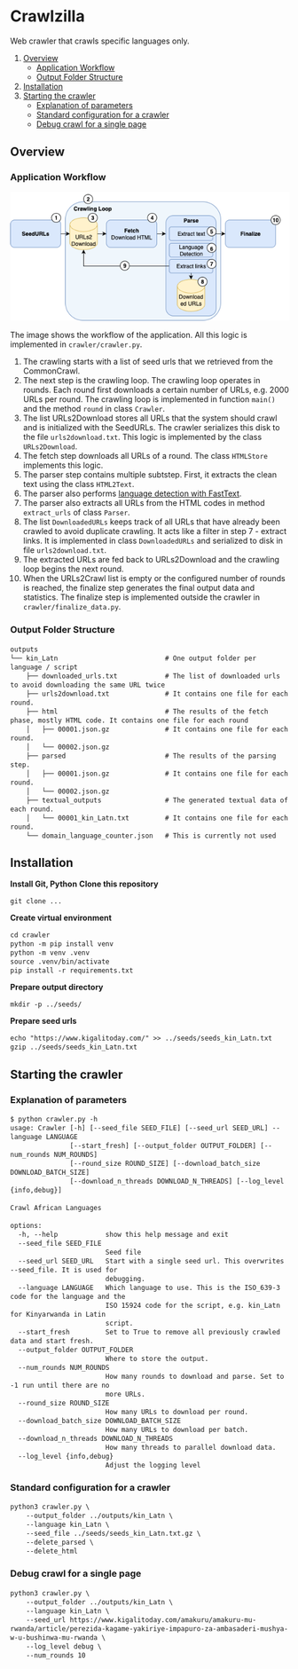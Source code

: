 # Crawlzilla

Web crawler that crawls specific languages only.

1. [Overview](#overview)
    * [Application Workflow](#application-workflow)
    * [Output Folder Structure](#output-folder-structure)
2. [Installation](#installation)
3. [Starting the crawler](#starting-the-crawler)
    * [Explanation of parameters](#explanation-of-parameters)
    * [Standard configuration for a crawler](#standard-configuration-for-a-crawler)
    * [Debug crawl for a single page](#debug-crawl-for-a-single-page)

## Overview

### Application Workflow

<img src="/images/flowchart.drawio.png" />

The image shows the workflow of the application. All this logic is implemented in `crawler/crawler.py`.

1. The crawling starts with a list of seed urls that we retrieved from the CommonCrawl.
2. The next step is the crawling loop. The crawling loop operates in rounds. Each round first downloads a certain number of URLs, e.g. 2000 URLs per round. The crawling loop is implemented in function `main()` and the method `round` in class `Crawler`. 
3. The list URLs2Download stores all URLs that the system should crawl and is initialized with the SeedURLs. The crawler serializes this disk to the file `urls2download.txt`. This logic is implemented by the class `URLs2Download`.
4. The fetch step downloads all URLs of a round. The class `HTMLStore` implements this logic.
5. The parser step contains multiple subtstep. First, it extracts the clean text using the class `HTML2Text`.
6. The parser also performs [language detection with FastText](https://huggingface.co/facebook/fasttext-language-identification).
7. The parser also extracts all URLs from the HTML codes in method `extract_urls` of class `Parser`.
8. The list `DownloadedURLs` keeps track of all URLs that have already been crawled to avoid duplicate crawling. It acts like a filter in step 7 - extract links. It is implemented in class `DownloadedURLs` and serialized to disk in file `urls2download.txt`.
9. The extracted URLs are fed back to URLs2Download and the crawling loop begins the next round.
10. When the URLs2Crawl list is empty or the configured number of rounds is reached, the finalize step generates the final output data and statistics. The finalize step is implemented outside the crawler in `crawler/finalize_data.py`.

### Output Folder Structure

```
outputs
└── kin_Latn                           # One output folder per language / script
    ├── downloaded_urls.txt            # The list of downloaded urls to avoid downloading the same URL twice
    ├── urls2download.txt              # It contains one file for each round.
    ├── html                           # The results of the fetch phase, mostly HTML code. It contains one file for each round
    │   ├── 00001.json.gz              # It contains one file for each round.
    │   └── 00002.json.gz
    ├── parsed                         # The results of the parsing step.
    │   ├── 00001.json.gz              # It contains one file for each round.
    │   └── 00002.json.gz
    ├── textual_outputs                # The generated textual data of each round.
    │   └── 00001_kin_Latn.txt         # It contains one file for each round.
    └── domain_language_counter.json   # This is currently not used
 ```

## Installation

**Install Git, Python**
**Clone this repository**

```
git clone ...
```

**Create virtual environment**

```
cd crawler
python -m pip install venv
python -m venv .venv
source .venv/bin/activate
pip install -r requirements.txt 
```

**Prepare output directory**

```
mkdir -p ../seeds/
```

**Prepare seed urls**

```
echo "https://www.kigalitoday.com/" >> ../seeds/seeds_kin_Latn.txt
gzip ../seeds/seeds_kin_Latn.txt
```

## Starting the crawler

### Explanation of parameters

```
$ python crawler.py -h
usage: Crawler [-h] [--seed_file SEED_FILE] [--seed_url SEED_URL] --language LANGUAGE
               [--start_fresh] [--output_folder OUTPUT_FOLDER] [--num_rounds NUM_ROUNDS]
               [--round_size ROUND_SIZE] [--download_batch_size DOWNLOAD_BATCH_SIZE]
               [--download_n_threads DOWNLOAD_N_THREADS] [--log_level {info,debug}]

Crawl African Languages

options:
  -h, --help            show this help message and exit
  --seed_file SEED_FILE
                        Seed file
  --seed_url SEED_URL   Start with a single seed url. This overwrites --seed_file. It is used for
                        debugging.
  --language LANGUAGE   Which language to use. This is the ISO_639-3 code for the language and the
                        ISO 15924 code for the script, e.g. kin_Latn for Kinyarwanda in Latin
                        script.
  --start_fresh         Set to True to remove all previously crawled data and start fresh.
  --output_folder OUTPUT_FOLDER
                        Where to store the output.
  --num_rounds NUM_ROUNDS
                        How many rounds to download and parse. Set to -1 run until there are no
                        more URLs.
  --round_size ROUND_SIZE
                        How many URLs to download per round.
  --download_batch_size DOWNLOAD_BATCH_SIZE
                        How many URLs to download per batch.
  --download_n_threads DOWNLOAD_N_THREADS
                        How many threads to parallel download data.
  --log_level {info,debug}
                        Adjust the logging level
```

### Standard configuration for a crawler

```
python3 crawler.py \
    --output_folder ../outputs/kin_Latn \
    --language kin_Latn \
    --seed_file ../seeds/seeds_kin_Latn.txt.gz \
    --delete_parsed \
    --delete_html
```

### Debug crawl for a single page

```
python3 crawler.py \
    --output_folder ../outputs/kin_Latn \
    --language kin_Latn \
    --seed_url https://www.kigalitoday.com/amakuru/amakuru-mu-rwanda/article/perezida-kagame-yakiriye-impapuro-za-ambasaderi-mushya-w-u-bushinwa-mu-rwanda \
    --log_level debug \
    --num_rounds 10
```
